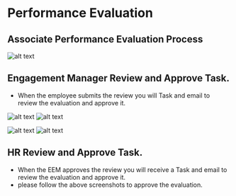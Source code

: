 Performance Evaluation
===========
Associate Performance Evaluation Process
-----
![alt text](../../images/perf-eval/assoc-perf-eval-process.png "Self Service")

Engagement Manager Review and Approve Task.
-----

 - When the employee submits the review you will Task and email to review the evaluation and approve it.

![alt text](../../images/perf-eval/assoc-view-review-1.png "Self Service")
![alt text](../../images/perf-eval/assoc-view-review-2.png "Self Service")

![alt text](../../images/perf-eval/assoc-eem-review-1.png "Self Service")
![alt text](../../images/perf-eval/assoc-eem-review-2.png "Self Service")

HR Review and Approve Task.
-----

 - When the EEM approves the review you will receive a Task and email to review the evaluation and approve it.
 - please follow the above screenshots to approve the evaluation.
